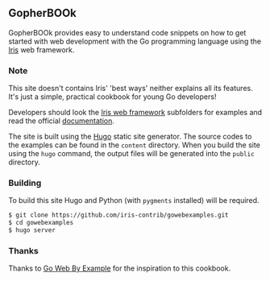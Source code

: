 ## GopherBOOk

GopherBOOk provides easy to understand code snippets on how to get started with web development with the Go programming language using the  [Iris](https://github.com/kataras/iris) web framework.


### Note

This site doesn't contains Iris' 'best ways' neither explains all its features. It's just a simple, practical cookbook for young Go developers!

Developers should look the [Iris web framework](https://github.com/kataras/iris) subfolders for examples and read the official [documentation](https://godoc.org/gopkg.in/kataras/iris.v6).

The site is built using the [Hugo](https://github.com/spf13/hugo) static site generator.
The source codes to the examples can be found in the `content` directory.
When you build the site using the `hugo` command, the output files will be generated into the `public` directory.

### Building

To build this site Hugo and Python (with `pygments` installed) will be required.

```sh
$ git clone https://github.com/iris-contrib/gowebexamples.git
$ cd gowebexamples
$ hugo server
```

### Thanks

Thanks to [Go Web By Example](https://gowebexamples.github.io) for the inspiration to this cookbook.
